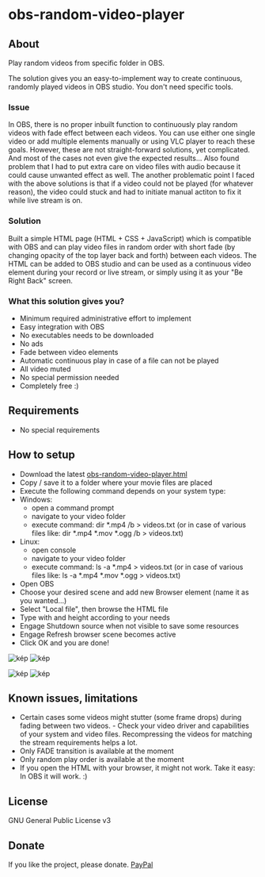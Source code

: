# obs-random-video-player
## About
Play random videos from specific folder in OBS.

The solution gives you an easy-to-implement way to create continuous, randomly played videos in OBS studio. You don't need specific tools.

### Issue

In OBS, there is no proper inbuilt function to continuously play random videos with fade effect between each videos. You can use either one single video or add multiple elements manually or using VLC player to reach these goals. However, these are not straight-forward solutions, yet complicated. And most of the cases not even give the expected results... Also found problem that I had to put extra care on video files with audio because it could cause unwanted effect as well. The another problematic point I faced with the above solutions is that if a video could not be played (for whatever reason), the video could stuck and had to initiate manual actiton to fix it while live stream is on.

### Solution

Built a simple HTML page (HTML + CSS + JavaScript) which is compatible with OBS and can play video files in random order with short fade (by changing opacity of the top layer back and forth) between each videos. The HTML can be added to OBS studio and can be used as a continuous video element during your record or live stream, or simply using it as your "Be Right Back" screen.

### What this solution gives you?

- Minimum required administrative effort to implement
- Easy integration with OBS
- No executables needs to be downloaded
- No ads
- Fade between video elements
- Automatic continuous play in case of a file can not be played
- All video muted
- No special permission needed
- Completely free :)

## Requirements

- No special requirements

## How to setup

- Download the latest [obs-random-video-player.html](https://github.com/ThomAce/obs-random-video-player/releases/tag/1.0)
- Copy / save it to a folder where your movie files are placed
- Execute the following command depends on your system type:
- 
  Windows:
  - open a command prompt
  - navigate to your video folder
  - execute command: dir *.mp4 /b > videos.txt (or in case of various files like: dir *.mp4 *.mov *.ogg /b > videos.txt)
- 
  Linux:
  - open console
  - navigate to your video folder
  - execute command: ls -a *.mp4 > videos.txt (or in case of various files like: ls -a *.mp4 *.mov *.ogg > videos.txt)
- Open OBS
- Choose your desired scene and add new Browser element (name it as you wanted...) 
- Select "Local file", then browse the HTML file
- Type with and height according to your needs
- Engage Shutdown source when not visible to save some resources
- Engage Refresh browser scene becomes active
- Click OK and you are done!

  
![kép](https://github.com/ThomAce/obs-random-video-player/assets/34764511/4e4f5688-6f02-4fc4-84b5-d242ca2e4b5f) ![kép](https://github.com/ThomAce/obs-random-video-player/assets/34764511/f2175db9-5f65-46d3-9704-c98e62750485)


![kép](https://github.com/ThomAce/obs-random-video-player/assets/34764511/2febfd28-7ae6-4ff0-94d0-bb4d628b0317)
![kép](https://github.com/ThomAce/obs-random-video-player/assets/34764511/83581be8-9017-4caf-ae37-665622750dd8)


## Known issues, limitations

- Certain cases some videos might stutter (some frame drops) during fading between two videos. - Check your video driver and capabilities of your system and video files. Recompressing the videos for matching the stream requirements helps a lot.
- Only FADE transition is available at the moment
- Only random play order is available at the moment
- If you open the HTML with your browser, it might not work. Take it easy: In OBS it will work. :)


## License

GNU General Public License v3

## Donate

If you like the project, please donate. [PayPal](https://www.paypal.com/donate/?hosted_button_id=YFEZ8JZ5N4WGY)
